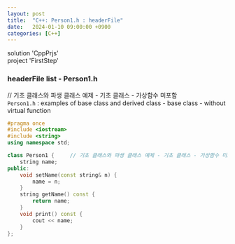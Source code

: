 ```yaml
---
layout: post
title:  "C++: Person1.h : headerFile"
date:   2024-01-10 09:00:00 +0900
categories: [C++]
---
```


solution 'CppPrjs'   
project 'FirstStep'   
   
### headerFile list - Person1.h   
   
// 기초 클래스와 파생 클래스 예제 - 기초 클래스 - 가상함수 미포함   
`Person1.h` : examples of base class and derived class - base class - without virtual function   
   
```cpp
#pragma once
#include <iostream>
#include <string>
using namespace std;

class Person1 {		// 기초 클래스와 파생 클래스 예제 - 기초 클래스 - 가상함수 미포함
	string name;
public:
	void setName(const string& n) {
		name = n;
	}
	string getName() const {
		return name;
	}
	void print() const {
		cout << name;
	}
};
```
